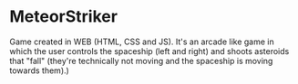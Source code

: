 # MeteorStriker
Game created in WEB (HTML, CSS and JS). It's an arcade like game in which the user controls the spaceship (left and right) and shoots asteroids that "fall" (they're technically not moving and the spaceship is moving towards them).)
